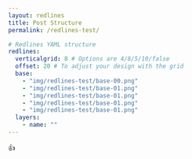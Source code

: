 ```yaml
---
layout: redlines
title: Post Structure
permalink: /redlines-test/

# Redlines YAML structure
redlines:
  verticalgrid: 8 # Options are 4/8/5/10/false
  offset: 20 # To adjust your design with the grid
  base:
    - "img/redlines-test/base-00.png"
    - "img/redlines-test/base-01.png"
    - "img/redlines-test/base-01.png"
    - "img/redlines-test/base-01.png"
    - "img/redlines-test/base-01.png"
  layers:
    - name: ""
---
```


:+1:
